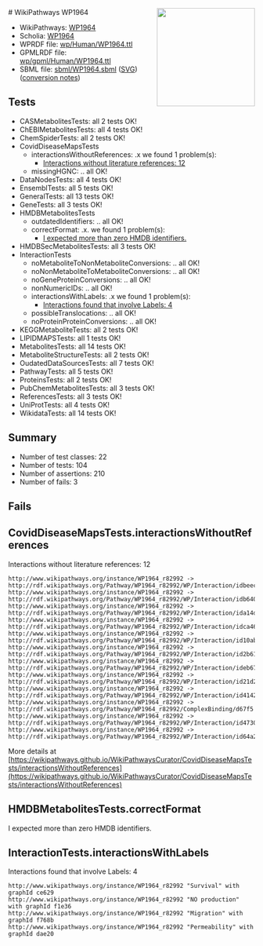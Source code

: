 <img style="float: right; width: 200px" src="../logo.png" />
# WikiPathways WP1964

* WikiPathways: [WP1964](https://identifiers.org/wikipathways:WP1964)
* Scholia: [WP1964](https://scholia.toolforge.org/wikipathways/WP1964)
* WPRDF file: [wp/Human/WP1964.ttl](../wp/Human/WP1964.ttl)
* GPMLRDF file: [wp/gpml/Human/WP1964.ttl](../wp/gpml/Human/WP1964.ttl)
* SBML file: [sbml/WP1964.sbml](../sbml/WP1964.sbml) ([SVG](../sbml/WP1964.svg)) ([conversion notes](../sbml/WP1964.txt))

## Tests
* CASMetabolitesTests: all 2 tests OK!
* ChEBIMetabolitesTests: all 4 tests OK!
* ChemSpiderTests: all 2 tests OK!
* CovidDiseaseMapsTests
    * interactionsWithoutReferences: .x we found 1 problem(s):
        * [Interactions without literature references: 12](#9701cce3)
    * missingHGNC: .. all OK!
* DataNodesTests: all 4 tests OK!
* EnsemblTests: all 5 tests OK!
* GeneralTests: all 13 tests OK!
* GeneTests: all 3 tests OK!
* HMDBMetabolitesTests
    * outdatedIdentifiers: .. all OK!
    * correctFormat: .x. we found 1 problem(s):
        * [I expected more than zero HMDB identifiers.](#ad154c1e)
* HMDBSecMetabolitesTests: all 3 tests OK!
* InteractionTests
    * noMetaboliteToNonMetaboliteConversions: .. all OK!
    * noNonMetaboliteToMetaboliteConversions: .. all OK!
    * noGeneProteinConversions: .. all OK!
    * nonNumericIDs: .. all OK!
    * interactionsWithLabels: .x we found 1 problem(s):
        * [Interactions found that involve Labels: 4](#630d267b)
    * possibleTranslocations: .. all OK!
    * noProteinProteinConversions: .. all OK!
* KEGGMetaboliteTests: all 2 tests OK!
* LIPIDMAPSTests: all 1 tests OK!
* MetabolitesTests: all 14 tests OK!
* MetaboliteStructureTests: all 2 tests OK!
* OudatedDataSourcesTests: all 7 tests OK!
* PathwayTests: all 5 tests OK!
* ProteinsTests: all 2 tests OK!
* PubChemMetabolitesTests: all 3 tests OK!
* ReferencesTests: all 3 tests OK!
* UniProtTests: all 4 tests OK!
* WikidataTests: all 14 tests OK!


## Summary

* Number of test classes: 22
* Number of tests: 104
* Number of assertions: 210
* Number of fails: 3

## Fails

<a name="9701cce3" />

## CovidDiseaseMapsTests.interactionsWithoutReferences

Interactions without literature references: 12
```
http://www.wikipathways.org/instance/WP1964_r82992 -> http://rdf.wikipathways.org/Pathway/WP1964_r82992/WP/Interaction/idbeec4a08
http://www.wikipathways.org/instance/WP1964_r82992 -> http://rdf.wikipathways.org/Pathway/WP1964_r82992/WP/Interaction/idb640037f
http://www.wikipathways.org/instance/WP1964_r82992 -> http://rdf.wikipathways.org/Pathway/WP1964_r82992/WP/Interaction/ida14dd847
http://www.wikipathways.org/instance/WP1964_r82992 -> http://rdf.wikipathways.org/Pathway/WP1964_r82992/WP/Interaction/idca46e22b
http://www.wikipathways.org/instance/WP1964_r82992 -> http://rdf.wikipathways.org/Pathway/WP1964_r82992/WP/Interaction/id10ab6c0b
http://www.wikipathways.org/instance/WP1964_r82992 -> http://rdf.wikipathways.org/Pathway/WP1964_r82992/WP/Interaction/id2b6115fa
http://www.wikipathways.org/instance/WP1964_r82992 -> http://rdf.wikipathways.org/Pathway/WP1964_r82992/WP/Interaction/ideb67a63b
http://www.wikipathways.org/instance/WP1964_r82992 -> http://rdf.wikipathways.org/Pathway/WP1964_r82992/WP/Interaction/id21d28ea5
http://www.wikipathways.org/instance/WP1964_r82992 -> http://rdf.wikipathways.org/Pathway/WP1964_r82992/WP/Interaction/id41427507
http://www.wikipathways.org/instance/WP1964_r82992 -> http://rdf.wikipathways.org/Pathway/WP1964_r82992/ComplexBinding/d67f5
http://www.wikipathways.org/instance/WP1964_r82992 -> http://rdf.wikipathways.org/Pathway/WP1964_r82992/WP/Interaction/id47303c5f
http://www.wikipathways.org/instance/WP1964_r82992 -> http://rdf.wikipathways.org/Pathway/WP1964_r82992/WP/Interaction/id64a24dc4
```

More details at [https://wikipathways.github.io/WikiPathwaysCurator/CovidDiseaseMapsTests/interactionsWithoutReferences](https://wikipathways.github.io/WikiPathwaysCurator/CovidDiseaseMapsTests/interactionsWithoutReferences)

<a name="ad154c1e" />

## HMDBMetabolitesTests.correctFormat

I expected more than zero HMDB identifiers.
<a name="630d267b" />

## InteractionTests.interactionsWithLabels

Interactions found that involve Labels: 4
```
http://www.wikipathways.org/instance/WP1964_r82992 "Survival" with graphId ce629
http://www.wikipathways.org/instance/WP1964_r82992 "NO production" with graphId f1e36
http://www.wikipathways.org/instance/WP1964_r82992 "Migration" with graphId f768b
http://www.wikipathways.org/instance/WP1964_r82992 "Permeability" with graphId dae20
```

